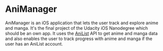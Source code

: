 # AniManager
AniManager is an iOS application that lets the user track and explore anime and manga. It's the final project of the Udacity iOS Nanodegree which should be an own app. It uses the [AniList](https://anilist.co) API to get anime and manga data and also enables the user to track progress with anime and manga if the user has an AniList account.
